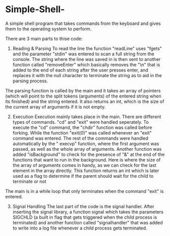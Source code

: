 # Simple-Shell-
A simple shell program that takes commands from the keyboard and gives them to the operating system to perform.

There are 3 main parts to thise code: 
1. Reading & Parsing 
To read the line the function "readLine" uses "fgets" and the parameter "stdin" was entered to scan a full string from the console. The string where the line was saved in is then sent to another function called "removeEnter" which basically removes the "\n" that is added to the end of each string after the user presses enter, and replaces it with the null character to terminate the string as to aid in the parsing process.

The parsing function is called by the main and it takes an array of pointers (which will point to the split tokens (arguments) of the entered string when its finished) and the string entered. It also returns an int, which is the size of the current array of arguments if it is not empty.

2. Execution
Execution mainly takes place in the main. There are different types of commands. "cd" and "exit" were handled seperately. To execute the "cd" command, the "chdir" function was called before forking. While the function "exit(0)" was called whenever an "exit" command was entered. The rest of the commands were handled automatically by the " execvp" function, where the first argument was passed, as well as the whole array of arguments. 
Another function was added "isBackground" to check for the presence of "&" at the end of the functions that want to run in the background. Here is where the size of the array of arguments comes in handy, as we can check for the last element in the array directly. This function returns an int which is later used as a flag to determine if the parent should wait for the child to terminate or not

The main is in a while loop that only terminates when the command "exit" is entered.
 

3. Signal Handling
The last part of the code is the signal handler. After inserting the signal library, a function signal which takes the parameters SIGCHLD (a built in flag that gets triggered when the child process is terminated) and another function called "signalhandler" that was added to write into a log file whenever a child process gets terminated.



 

